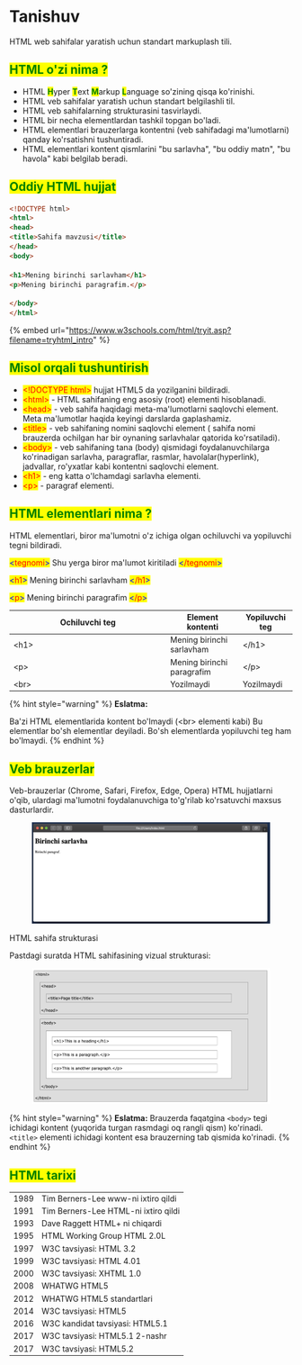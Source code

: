 # Tanishuv

HTML web sahifalar yaratish uchun standart markuplash tili.

## <mark style="color:green;">HTML o'zi nima ?</mark>

* HTML <mark style="color:green;">**H**</mark>yper <mark style="color:green;">**T**</mark>ext <mark style="color:green;">**M**</mark>arkup <mark style="color:green;">**L**</mark>anguage so'zining qisqa ko'rinishi.
* HTML veb sahifalar yaratish uchun standart belgilashli til.
* HTML veb sahifalarning strukturasini tasvirlaydi.
* HTML bir necha elementlardan tashkil topgan bo'ladi.
* HTML elementlari brauzerlarga kontentni (veb sahifadagi ma'lumotlarni) qanday ko'rsatishni tushuntiradi.
* HTML elementlari kontent qismlarini "bu sarlavha", "bu oddiy matn", "bu havola" kabi belgilab beradi.

## <mark style="color:green;">Oddiy HTML hujjat</mark>

```html
<!DOCTYPE html>
<html>
<head>
<title>Sahifa mavzusi</title>
</head>
<body>

<h1>Mening birinchi sarlavham</h1>
<p>Mening birinchi paragrafim.</p>

</body>
</html> 
```

{% embed url="https://www.w3schools.com/html/tryit.asp?filename=tryhtml_intro" %}

## <mark style="color:green;">Misol orqali tushuntirish</mark>

* <mark style="color:red;">\<!DOCTYPE html></mark> hujjat HTML5 da yozilganini bildiradi.
* <mark style="color:red;">\<html></mark> - HTML sahifaning eng asosiy (root) elementi hisoblanadi.
* <mark style="color:red;">\<head></mark> - ​veb sahifa haqidagi meta-ma'lumotlarni saqlovchi element. Meta ma'lumotlar haqida keyingi darslarda gaplashamiz.
* <mark style="color:red;">\<title></mark> - veb sahifaning nomini saqlovchi element ( sahifa nomi brauzerda ochilgan har bir oynaning sarlavhalar qatorida ko'rsatiladi).
* <mark style="color:red;">\<body></mark> - veb sahifaning tana (body) qismidagi foydalanuvchilarga ko'rinadigan sarlavha, paragraflar, rasmlar, havolalar(hyperlink), jadvallar, ro'yxatlar kabi kontentni saqlovchi element.
* <mark style="color:red;">\<h1></mark> - eng katta o'lchamdagi sarlavha elementi.
* <mark style="color:red;">\<p></mark> - paragraf elementi.

## <mark style="color:green;">HTML elementlari nima ?</mark>

HTML elementlari, biror ma'lumotni o'z ichiga olgan ochiluvchi va yopiluvchi tegni bildiradi.

<mark style="color:blue;"><</mark><mark style="color:red;">tegnomi</mark><mark style="color:blue;">></mark> Shu yerga biror ma'lumot kiritiladi <mark style="color:blue;"><</mark><mark style="color:red;">/tegnomi</mark><mark style="color:blue;">></mark>

<mark style="color:blue;"><</mark><mark style="color:red;">h1</mark><mark style="color:blue;">></mark> Mening birinchi sarlavham <mark style="color:blue;"><</mark><mark style="color:red;">/h1</mark><mark style="color:blue;">></mark>

<mark style="color:blue;"><</mark><mark style="color:red;">p</mark><mark style="color:blue;">></mark> Mening birinchi paragrafim <mark style="color:blue;"><</mark><mark style="color:red;">/p</mark><mark style="color:blue;">></mark>

<table><thead><tr><th width="265.3333333333333">Ochiluvchi teg</th><th>Element kontenti</th><th>Yopiluvchi teg</th></tr></thead><tbody><tr><td>&#x3C;h1></td><td>Mening birinchi sarlavham</td><td>&#x3C;/h1></td></tr><tr><td>&#x3C;p></td><td>Mening birinchi paragrafim</td><td>&#x3C;/p></td></tr><tr><td>&#x3C;br></td><td>Yozilmaydi</td><td>Yozilmaydi</td></tr></tbody></table>

{% hint style="warning" %}
**Eslatma:**

Ba'zi HTML elementlarida kontent bo'lmaydi (\<br> elementi kabi) Bu elementlar bo'sh elementlar deyiladi. Bo'sh elementlarda yopiluvchi teg ham bo'lmaydi.
{% endhint %}

## <mark style="color:green;">Veb brauzerlar</mark>

Veb-brauzerlar (Chrome, Safari, Firefox, Edge, Opera) HTML hujjatlarni o'qib, ulardagi ma'lumotni foydalanuvchiga to'g'rilab ko'rsatuvchi maxsus dasturlardir.

<figure><img src="../../.gitbook/assets/image (766).png" alt=""><figcaption></figcaption></figure>

HTML sahifa strukturasi

Pastdagi suratda HTML sahifasining vizual strukturasi:

<figure><img src="../../.gitbook/assets/image (196).png" alt=""><figcaption></figcaption></figure>

{% hint style="warning" %}
**Eslatma:** ​Brauzerda faqatgina `<body>` tegi ichidagi kontent (yuqorida turgan rasmdagi oq rangli qism) ko'rinadi. `<title>` elementi ichidagi kontent esa brauzerning tab qismida ko'rinadi.
{% endhint %}

## <mark style="color:green;">HTML tarixi</mark>

|      |                                      |
| ---- | ------------------------------------ |
| 1989 | Tim Berners-Lee www-ni ixtiro qildi  |
| 1991 | Tim Berners-Lee HTML-ni ixtiro qildi |
| 1993 | Dave Raggett HTML+ ni chiqardi       |
| 1995 | HTML Working Group HTML 2.0L         |
| 1997 | W3C tavsiyasi: HTML 3.2              |
| 1999 | W3C tavsiyasi: HTML 4.01             |
| 2000 | W3C tavsiyasi: XHTML 1.0             |
| 2008 | WHATWG HTML5                         |
| 2012 | WHATWG HTML5 standartlari            |
| 2014 | W3C tavsiyasi: HTML5                 |
| 2016 | W3C kandidat tavsiyasi: HTML5.1      |
| 2017 | W3C tavsiyasi: HTML5.1 2-nashr       |
| 2017 | W3C tavsiyasi: HTML5.2               |
